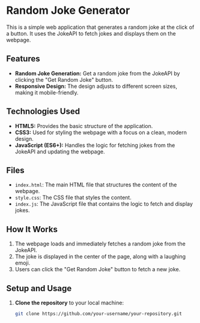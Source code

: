 # Random Joke Generator

This is a simple web application that generates a random joke at the click of a button. It uses the JokeAPI to fetch jokes and displays them on the webpage.

## Features

- **Random Joke Generation:** Get a random joke from the JokeAPI by clicking the "Get Random Joke" button.
- **Responsive Design:** The design adjusts to different screen sizes, making it mobile-friendly.

## Technologies Used

- **HTML5:** Provides the basic structure of the application.
- **CSS3:** Used for styling the webpage with a focus on a clean, modern design.
- **JavaScript (ES6+):** Handles the logic for fetching jokes from the JokeAPI and updating the webpage.

## Files

- `index.html`: The main HTML file that structures the content of the webpage.
- `style.css`: The CSS file that styles the content.
- `index.js`: The JavaScript file that contains the logic to fetch and display jokes.

## How It Works

1. The webpage loads and immediately fetches a random joke from the JokeAPI.
2. The joke is displayed in the center of the page, along with a laughing emoji.
3. Users can click the "Get Random Joke" button to fetch a new joke.

## Setup and Usage

1. **Clone the repository** to your local machine:
   ```bash
   git clone https://github.com/your-username/your-repository.git
